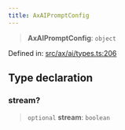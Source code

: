 ```yaml
---
title: AxAIPromptConfig
---
```


> **AxAIPromptConfig**: `object`

Defined in: [src/ax/ai/types.ts:206](#apidocs/httpsgithubcomax-llmaxblob3b79ada8d723949fcd8a76c2b6f48cf69d8394f8srcaxaitypestsl206)

## Type declaration

<a id="stream"></a>

### stream?

> `optional` **stream**: `boolean`
